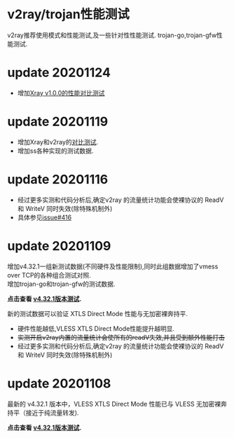 # v2ray/trojan性能测试
v2ray推荐使用模式和性能测试,及一些针对性性能测试.
trojan-go,trojan-gfw性能测试.

# update 20201124
- 增加[Xray v1.0.0的性能对比测试](https://github.com/badO1a5A90/v2ray-doc/blob/main/performance_test/Xray/speed_test_20201124.md)
  
# update 20201119
- 增加Xray和v2ray的[对比测试](https://github.com/badO1a5A90/v2ray-doc/blob/main/performance_test/Xray/speed_test_2020119.md).
- 增加ss各种实现的测试数据.

# update 20201116
- 经过更多实测和代码分析后,确定v2ray 的流量统计功能会使裸协议的 ReadV 和 WriteV 同时失效(除特殊机制外)
- 具体参见[issue#416](https://github.com/v2fly/v2ray-core/issues/416)

# update 20201109
增加v4.32.1一组新测试数据(不同硬件及性能限制),同时此组数据增加了vmess over TCP的各种组合测试对照.   
增加trojan-go和trojan-gfw的测试数据.

**点击查看 [v4.32.1版本测试](https://github.com/badO1a5A90/v2ray-doc/blob/master/v2ray_speed_test_v4.32.1.md).**

  新的测试数据可以验证 XTLS Direct Mode 性能与无加密裸奔持平.
- 硬件性能越低,VLESS XTLS Direct Mode性能提升越明显.
- ~~实测开启v2ray内置的流量统计会使所有的readV失效,并且受到额外性能打击~~
- 经过更多实测和代码分析后,确定v2ray 的流量统计功能会使裸协议的 ReadV 和 WriteV 同时失效(除特殊机制外)

# update 20201108

最新的 v4.32.1 版本中，VLESS XTLS Direct Mode 性能已与 VLESS 无加密裸奔持平（接近于纯流量转发).

**点击查看 [v4.32.1版本测试](https://github.com/badO1a5A90/v2ray-doc/blob/master/v2ray_speed_test_v4.32.1.md).**
